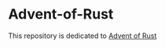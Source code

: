 # Advent-of-Rust
This repository is dedicated to [Advent of Rust](https://www.rustfinity.com/advent-of-rust)
